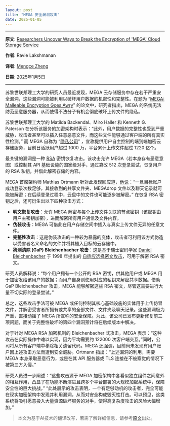 ```yaml
---
layout: post
title: "MEGA 安全漏洞攻击"
date: 2025-01-05
---
```

---

**原文**: [Researchers Uncover Ways to Break the Encryption of 'MEGA' Cloud Storage Service](https://thehackernews.com/2022/06/researchers-uncover-ways-to-break.html)

**作者**: Ravie Lakshmanan

**译者**: [Mengce Zheng](https://mengcezheng.github.io/)

**日期**: 2025年1月5日

---

苏黎世联邦理工大学的研究人员最近发现，MEGA 云存储服务中存在若干严重安全漏洞，这些漏洞可能被利用以破坏用户数据的机密性和完整性。在题为 “[MEGA: Malleable Encryption Goes Awry](https://mega-awry.io/)” 的论文中，研究者指出，MEGA 的系统无法防范恶意服务器，从而使得不法分子有机会彻底破坏上传文件的隐私。

苏黎世联邦理工大学的 Matilda Backendal、Miro Haller 和 Kenneth G. Paterson 在分析该服务的加密架构时表示：“此外，用户数据的完整性也受到严重威胁，攻击者甚至可以插入任意恶意文件，而这些文件能够通过客户端的所有真实性检测。” 而 MEGA 自称为 “[隐私公司](https://mega.io/about/privacy)” ，宣称提供用户自主控制的端到端加密云存储服务，目前日活跃用户超过 1000 万，平台累计上传文件超过 1220 亿个。

最关键的漏洞是一种 [RSA](https://en.wikipedia.org/wiki/RSA_(cryptosystem)) 密钥恢复攻击。该攻击允许 MEGA（若本身存有恶意意图）或控制其 API 基础设施的国家级对手，通过篡改 512 次登录尝试，恢复用户的 RSA 私钥，并借此解密存储的内容。

MEGA 首席架构师 Mathias Ortmann 针对此发现回应道，[他说](https://blog.mega.io/mega-security-update/)：“一旦目标账户成功登录次数足够，其接收到的共享文件夹、MEGAdrop 文件以及聊天记录就可能被解密；在后续登录过程中，云盘中的文件也可能逐步被解密。” 在恢复 RSA 密钥之后，还可衍生出以下四种攻击方式：

- **明文恢复攻击**：允许 MEGA 解密与每个上传文件关联的节点密钥（该密钥由用户主密钥加密），进而解密所有用户通信及文件内容。
- **伪装攻击**：MEGA 可借此在用户存储空间中插入与真实上传文件无异的任意文件。
- **完整性攻击**：这是伪装攻击的一种较为暴露的变体，攻击者可利用该方式伪造以受害者名义命名的文件并将其植入目标的云存储中。
- **猜测清除 (GaP) Bleichenbacher 攻击**：这是基于瑞士密码学家 [Daniel Bleichenbacher](https://archiv.infsec.ethz.ch/education/fs08/secsem/bleichenbacher98.pdf) 于 1998 年提出的 [自适应选择密文攻击](https://en.wikipedia.org/wiki/Adaptive_chosen-ciphertext_attack)，可用于解密 RSA 密文。

研究人员解释说：“每个用户拥有一个公开的 RSA 密钥，供其他用户或 MEGA 用于加密发给该用户的数据；而用户自身则使用对应的私钥来解密共享数据。借助 GaP Bleichenbacher 攻击，MEGA 能够解密这些 RSA 密文，尽管这需要进行大量不切实际的登录尝试。”

总之，这些攻击手法可被 MEGA 或任何控制其核心基础设施的实体用于上传仿冒文件，并解密受害者所拥有或共享的全部文件、文件夹及聊天记录。这些漏洞极为严重，直接动摇了 MEGA 所宣称的安全保障。为此，该公司已发布更新修复前三项问题，而关于完整性破坏的第四个漏洞预计将在后续版本中解决。

对于针对 MEGA RSA 加密机制的 Bleichenbacher 式攻击，MEGA 表示：“这种攻击在实际操作中难以实现，因为平均需要约 122000 次客户端交互。”同时，公司将从所有客户端中移除相关遗留代码。MEGA 还强调，目前尚未发现有用户账户因上述攻击方法而遭到安全威胁。Ortmann 指出：“上述漏洞的利用，需要 MEGA 本身采取恶意行为，或是在其 API 服务器或 TLS 连接在不被察觉的情况下被第三方入侵。”

研究人员进一步阐述：“这些攻击源于 MEGA 加密架构中各看似独立组件之间意外的相互作用，凸显了在功能不断演进且跨多个平台部署的大规模加密系统中，保障安全性的巨大挑战。” “此处展示的攻击表明，一个有足够动机的攻击者，完全可能在现实加密架构中发现并利用漏洞，从而对安全构成毁灭性打击。可以预见，这类系统将吸引愿意投入大量资源破坏服务的对手，使得高复杂度攻击的风险大幅增加。”

> 本文为基于AI技术的翻译改写，若需了解详细信息，请参考[原文](https://thehackernews.com/2022/06/researchers-uncover-ways-to-break.html)出处。
